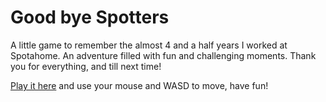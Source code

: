 # Good bye Spotters

A little game to remember the almost 4 and a half years I worked at Spotahome. An adventure filled with fun and challenging moments. Thank you for everything, and till next time!

[Play it here](https://www.zuripabon.es/good-bye-spotters) and use your mouse and WASD to move, have fun!
